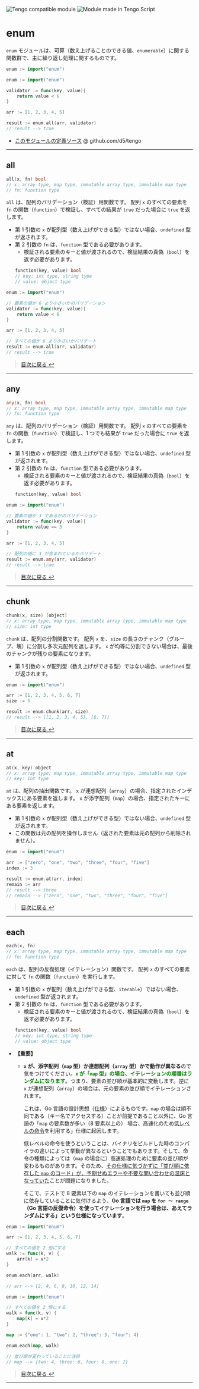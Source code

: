 ![](https://img.shields.io/badge/Tengo%20Compatible-Yes-blue "Tengo compatible module")
![](https://img.shields.io/badge/Module%20type-Script-blue "Module made in Tengo Script")

# enum

`enum` モジュールは、可算（数え上げることのできる値、`enumerable`）に関する関数群で、主に繰り返し処理に関するものです。

```go
enum := import("enum")
```
```go
enum := import("enum")

validator := func(key, value){
    return value < 6
}

arr := [1, 2, 3, 4, 5]

result := enum.all(arr, validator)
// result --> true
```

- [このモジュールの定義ソース](https://github.com/d5/tengo/blob/master/stdlib/srcmod_enum.tengo) @ github.com/d5/tengo

---

## all

```go
all(x, fn) bool
// x: array type, map type, immutable array type, immutable map type
// fn: function type
```

`all` は、配列のバリデーション（検証）用関数です。
配列 `x` のすべての要素を `fn` の関数（`function`）で検証し、すべての結果が `true` だった場合に `true` を返します。

- 第 1 引数の `x` が配列型（数え上げができる型）ではない場合、`undefined` 型が返されます。
- 第 2 引数の `fn` は、`function` 型である必要があります。
    - 検証される要素のキーと値が渡されるので、検証結果の真偽（`bool`）を返す必要があります。
    ```go
    function(key, value) bool
    // key: int type, string type
    // value: object type
    ```

```go
enum := import("enum")

// 要素の値が 6 より小さいかのバリデーション
validator := func(key, value){
    return value < 6
}

arr := [1, 2, 3, 4, 5]

// すべての値が 6 より小さいかバリデート
result := enum.all(arr, validator)
// result --> true
```

> [目次に戻る ↩️](../)

---

## any

```go
any(x, fn) bool
// x: array type, map type, immutable array type, immutable map type
// fn: function type
```

`any` は、配列のバリデーション（検証）用関数です。
配列 `x` のすべての要素を `fn` の関数（`function`）で検証し、1 つでも結果が `true` だった場合に `true` を返します。

- 第 1 引数の `x` が配列型（数え上げができる型）ではない場合、`undefined` 型が返されます。
- 第 2 引数の `fn` は、`function` 型である必要があります。
    - 検証される要素のキーと値が渡されるので、検証結果の真偽（`bool`）を返す必要があります。
    ```go
    function(key, value) bool
    ```

```go
enum := import("enum")

// 要素の値が 3 であるかのバリデーション
validator := func(key, value){
    return value == 3
}

arr := [1, 2, 3, 4, 5]

// 配列の値に 3 が含まれているかバリデート
result := enum.any(arr, validator)
// result --> true
```

> [目次に戻る ↩️](../)

---

## chunk

```go
chunk(x, size) [object]
// x: array type, map type, immutable array type, immutable map type
// size: int type
```

`chunk` は、配列の分割関数です。
配列 `x` を、`size` の長さのチャンク（グループ、塊）に分割し多次元配列を返します。
`x` が均等に分割できない場合は、最後のチャンクが残りの要素になります。

- 第 1 引数の `x` が配列型（数え上げができる型）ではない場合、`undefined` 型が返されます。

```go
enum := import("enum")

arr := [1, 2, 3, 4, 5, 6, 7]
size := 5

result := enum.chunk(arr, size)
// result --> [[1, 2, 3, 4, 5], [6, 7]]
```

> [目次に戻る ↩️](../)

---

## at

```go
at(x, key) object
// x: array type, map type, immutable array type, immutable map type
// key: int type
```

`at` は、配列の抽出関数です。
`x` が連想配列（`array`）の場合、指定されたインデックスにある要素を返します。
`x` が添字配列（`map`）の場合、指定されたキーにある要素を返します。

- 第 1 引数の `x` が配列型（数え上げができる型）ではない場合、`undefined` 型が返されます。
- この関数は元の配列を操作しません（返された要素は元の配列から削除されません）。

```go
enum := import("enum")

arr := ["zero", "one", "two", "three", "four", "five"]
index := 3

result := enum.at(arr, index)
remain := arr
// result --> three
// remain --> ["zero", "one", "two", "three", "four", "five"]
```

> [目次に戻る ↩️](../)

---

## each

```go
each(x, fn)
// x: array type, map type, immutable array type, immutable map type
// fn: function type
```

`each` は、配列の反復処理（イテレーション）関数です。
配列 `x` のすべての要素に対して `fn` の関数（`function`）を実行します。

- 第 1 引数の `x` が配列（数え上げができる型、`iterable`）ではない場合、`undefined` 型が返されます。
- 第 2 引数の `fn` は、`function` 型である必要があります。
    - 検証される要素のキーと値が渡されるので、検証結果の真偽（`bool`）を返す必要があります。
    ```go
    function(key, value) bool
    // key: int type, string type
    // value: object type
    ```
- **【重要】**
  - **`x` が、添字配列（`map` 型）か連想配列（`array` 型）かで動作が異なる**ので気をつけてください。<font color="green">**`x` が「`map` 型」の場合、イテレーションの順番はランダムになります**</font>。つまり、要素の並び順が基本的に変動します。逆に `x` が連想配列（`array`）の場合は、元の要素の並び順でイテレーションされます。

    これは、Go 言語の設計思想（[仕様](https://go.dev/ref/spec#For_range)）によるものです。`map` の場合は順不同である（キー名でアクセスする）ことが前提であること以外に、Go 言語の「`map` の要素数が多い（8 要素以上の） 場合、高速化のため[低レベルの命令](https://ja.wikipedia.org/wiki/%E4%BD%8E%E6%B0%B4%E6%BA%96%E8%A8%80%E8%AA%9E)を利用する」仕様に起因します。

    低レベルの命令を使うということは、バイナリをビルドした時のコンパイラの違いによって挙動が異なるということでもあります。そして、命令の種類によっては（`map` の場合に）高速処理のために要素の並び順が変わるものがあります。そのため、[その仕様に気づかずに「並び順に依存した `map` のコード」が、予期せぬエラーや不要な問い合わせの温床となっていた](https://github.com/golang/go/issues/6719)ことが問題になりました。

    そこで、テストで 8 要素以下の `map` のイテレーションを書いても並び順に依存していることに気付けるよう、**Go 言語では `map` を `for 〜 range`（Go 言語の反復命令）を使ってイテレーションを行う場合は、あえてランダムにする」という仕様になっています**。

```go
enum := import("enum")

arr := [1, 2, 3, 4, 5, 6, 7]

// すべての値を 2 倍にする
walk := func(k, v) {
    arr[k] = v*2
}

enum.each(arr, walk)

// arr --> [2, 4, 6, 8, 10, 12, 14]
```
```go
enum := import("enum")

// すべての値を 2 倍にする
walk = func(k, v) {
    map[k] = v*2
}

map := {"one": 1, "two": 2, "three": 3, "four": 4}

enum.each(map, walk)

// 並び順が変わっていることに注目
// map --> {two: 4, three: 6, four: 8, one: 2}
```

> [目次に戻る ↩️](../)

---

